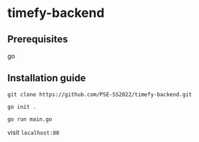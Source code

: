 # timefy-backend

## Prerequisites
go

## Installation guide
`git clone https://github.com/PSE-SS2022/timefy-backend.git`

`go init .`

`go run main.go`

visit `localhost:80`
